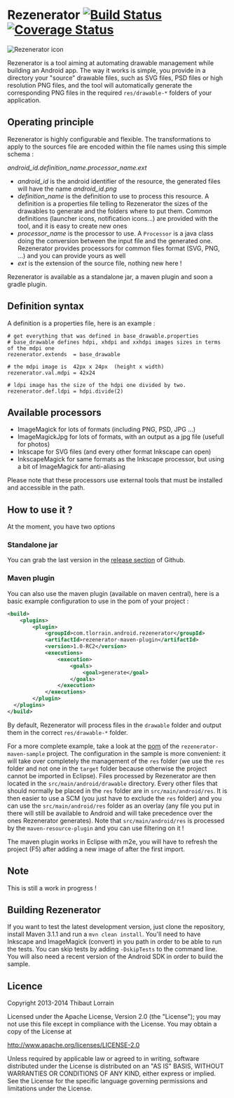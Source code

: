 # Rezenerator [![Build Status](https://travis-ci.org/fredszaq/Rezenerator.png?branch=master)](https://travis-ci.org/fredszaq/Rezenerator) [![Coverage Status](https://img.shields.io/coveralls/fredszaq/Rezenerator.svg)](https://coveralls.io/r/fredszaq/Rezenerator)

![Rezenerator icon](../../raw/master/rezenerator.png)

Rezenerator is a tool aiming at automating drawable management while building an Android app. The way it works is simple, you provide in a directory your "source" drawable files, such as SVG files, PSD files or high resolution PNG files, and the tool will automatically generate the corresponding PNG files in the required `res/drawable-*` folders of your application.

## Operating principle

Rezenerator is highly configurable and flexible. The transformations to apply to the sources file are encoded within the file names using this simple schema :

*android_id.definition_name.processor_name.ext*

* *android_id* is the android identifier of the resource, the generated files will have the name *android_id.png*
* *definition_name* is the definition to use to process this resource. A definition is a properties file telling to Rezenerator the sizes of the drawables to generate and the folders where to put them. Common definitions (launcher icons, notification icons...) are provided with the tool, and it is easy to create new ones
* *processor_name* is the processor to use. A `Processor` is a java class doing the conversion between the input file and the generated one. Rezenerator provides processors for common files format (SVG, PNG, ...) and you can provide yours as well
* *ext* is the extension of the source file, nothing new here ! 

Rezenerator is available as a standalone jar, a maven plugin and soon a gradle plugin.

## Definition syntax 
A definition is a properties file, here is an example : 

```properties
# get everything that was defined in base_drawable.properties
# base_drawable defines hdpi, xhdpi and xxhdpi images sizes in terms of the mdpi one
rezenerator.extends  = base_drawable

# the mdpi image is  42px x 24px  (height x width)
rezenerator.val.mdpi = 42x24

# ldpi image has the size of the hdpi one divided by two. 
rezenerator.def.ldpi = hdpi.divide(2) 
```


## Available processors
* ImageMagick for lots of formats (including PNG, PSD, JPG ...)
* ImageMagickJpg for lots of formats, with an output as a jpg file (usefull for photos)
* Inkscape for SVG files (and every other format Inkscape can open)
* InkscapeMagick for same formats as the Inkscape processor, but using a bit of ImageMagick for anti-aliasing

Please note that these processors use external tools that must be installed and accessible in the path.

## How to use it ? 
At the moment, you have two options

### Standalone jar
You can grab the last version in the [release section](../../releases) of Github.

### Maven plugin
You can also use the maven plugin (available on maven central), here is a basic example configuration to use in the pom of your project : 

```xml
<build>
	<plugins>
		<plugin>
			<groupId>com.tlorrain.android.rezenerator</groupId>
			<artifactId>rezenerator-maven-plugin</artifactId>
			<version>1.0-RC2</version>
			<executions>
				<execution>
					<goals>
						<goal>generate</goal>
					</goals>
				</execution>
			</executions>
		</plugin>
  </plugins>
</build>
```
By default, Rezenerator will process files in the `drawable` folder and output them in the correct `res/drawable-*` folder. 
      
For a more complete example, take a look at the [pom](../../blob/master/rezenerator-maven-sample/pom.xml) of the `rezenerator-maven-sample` project. The configuration in the sample is more convenient: it will take over completely the management of the `res` folder (we use the `res` folder and not one in the `target` folder because otherwise the project cannot be imported in Eclipse). Files processed by Rezenerator are then located in the `src/main/android/drawable` directory. Every other files that should normally be placed in the `res` folder are in `src/main/android/res`. It is then easier to use a SCM (you just have to exclude the `res` folder) and you can use the `src/main/android/res` folder as an overlay (any file you put in there will still be available to Android and will take precedence over the ones Rezenerator generates). Note that `src/main/android/res` is processed by the `maven-resource-plugin` and you can use filtering on it !

The maven plugin works in Eclipse with m2e, you will have to refresh the project (F5) after adding a new image of after the first import. 

## Note

This is still a work in progress !

## Building Rezenerator

If you want to test the latest development version, just clone the repository, install Maven 3.1.1 and run a `mvn clean install`. You'll need to have Inkscape and ImageMagick (convert) in you path in order to be able to run the tests. You can skip tests by adding `-DskipTests` to the command line. You will also need a recent version of the Android SDK in order to build the sample.

## Licence

Copyright 2013-2014 Thibaut Lorrain

Licensed under the Apache License, Version 2.0 (the "License");
you may not use this file except in compliance with the License.
You may obtain a copy of the License at

  http://www.apache.org/licenses/LICENSE-2.0

Unless required by applicable law or agreed to in writing, software
distributed under the License is distributed on an "AS IS" BASIS,
WITHOUT WARRANTIES OR CONDITIONS OF ANY KIND, either express or implied.
See the License for the specific language governing permissions and
limitations under the License.

